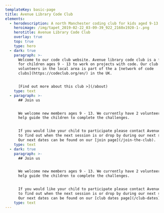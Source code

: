 ```yaml
---
templateKey: basic-page
title: Avenue Library Code Club
elements:
  - herodescription: A north Manchester coding club for kids aged 9-13
    heroimage: /img/tapet_2019-02-22_03-09-39_922_2160x1920-1-.png
    herotitle: Avenue Library Code Club
    overlay: true
    top: true
    type: hero
  - dark: true
    paragraph: >-
      Welcome to our code club website. Avenue library code club is a free club
      for children ages 9 - 13 to work on projects with code. Our club run by
      volunteers in the local area is part of the a [network of code
      clubs](https://codeclub.org/en/) in the UK.


      [Find out more about this club >](/about)
    type: text
  - paragraph: >-
      ## Join us


      We welcome new members ages 9 - 13. We currently have 2 volunteers that
      help guide the children to complete the challenges. 


      If you would like your child to participate please contact Avenue Library
      to find out when the next session is or drop by during our next session.
      Our next dates can be found on our [join page](/join-the-club).
    type: text
  - dark: true
    paragraph: >-
      ## Join us


      We welcome new members ages 9 - 13. We currently have 2 volunteers that
      help guide the children to complete the challenges. 


      If you would like your child to participate please contact Avenue Library
      to find out when the next session is or drop by during our next session.
      Our next dates can be found on our [club dates page](/club-dates).
    type: text
---
```



